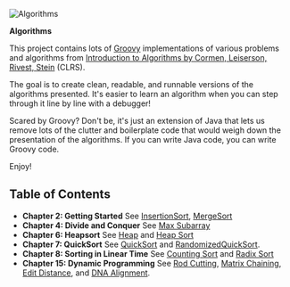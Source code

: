 ![Algorithms](http://www.cs.pitt.edu/~kirk/cs2150/CLRS3e-cover.jpg)

**Algorithms**

This project contains lots of [Groovy](http://groovy.codehaus.org) implementations of various problems and algorithms from [Introduction to Algorithms by Cormen, Leiserson, Rivest, Stein](http://en.wikipedia.org/wiki/Introduction_to_Algorithms) (CLRS).

The goal is to create clean, readable, and runnable versions of the algorithms presented. It's easier to learn an algorithm when you can step through it line by line with a debugger!

Scared by Groovy? Don't be, it's just an extension of Java that lets us remove lots of the clutter and boilerplate code that would weigh down the presentation of the algorithms. If you can write Java code, you can write Groovy code.

Enjoy!

Table of Contents
-----------------
- **Chapter 2: Getting Started** See [InsertionSort](https://github.com/phillco/Algorithms/blob/master/src/algorithms/InsertionSort.groovy), [MergeSort](https://github.com/phillco/Algorithms/blob/master/src/algorithms/MergeSort.groovy)
- **Chapter 4: Divide and Conquer** See [Max Subarray](https://github.com/phillco/Algorithms/blob/master/src/algorithms/MaxSubArray.groovy)
- **Chapter 6: Heapsort** See [Heap](https://github.com/phillco/Algorithms/blob/master/src/algorithms/Heap.groovy) and [Heap Sort](https://github.com/phillco/Algorithms/blob/master/src/algorithms/Heap.groovy)
- **Chapter 7: QuickSort** See [QuickSort](https://github.com/phillco/Algorithms/blob/master/src/algorithms/QuickSort.groovy) and [RandomizedQuickSort](https://github.com/phillco/Algorithms/blob/master/src/algorithms/RandomizedQuickSort.groovy).
- **Chapter 8: Sorting in Linear Time** See [Counting Sort](https://github.com/phillco/Algorithms/blob/master/src/algorithms/CountingSort.groovy) and [Radix Sort](https://github.com/phillco/Algorithms/blob/master/src/algorithms/RadixSort.groovy)
- **Chapter 15: Dynamic Programming** See [Rod Cutting](https://github.com/phillco/Algorithms/blob/master/src/algorithms/RodCutting.groovy), [Matrix Chaining](https://github.com/phillco/Algorithms/blob/master/src/algorithms/MatrixChaining.groovy), [Edit Distance](https://github.com/phillco/Algorithms/blob/master/src/algorithms/AdvancedEditDistance.groovy), and [DNA Alignment](https://github.com/phillco/Algorithms/blob/master/src/algorithms/DnaAlignment.groovy).